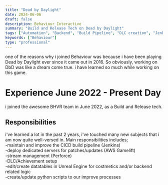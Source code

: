 ```yaml
---
title: "Dead by Daylight"
date: 2024-06-06
draft: false
description: Behaviour Interactive
summary: "Build and Release Tech on Dead by Daylight"
tags: ["Automation", "Backend", "Build Pipeline", "DLC creation", "Jenkins(CI/CD)", "Python", "Unreal"]
keywords: ["Behaviour"]
type: "professional"
---
```

one of the reasons why i joined Behaviour was because i have been playing Dead by Daylight ever since it came out in 2016. So obviously, working on DbD was like a dream come true. i have learned so much while working on this game. 
# Experience June 2022 - Present Day
i joined the awesome BHVR team in June 2022, as a Build and Release tech. 
## Responsibilities
i've learned a lot in the past 2 years, i've touched many new subjects that i am now quite well-versed in. Main responsibilities includes;<br/>
-maintain and improve the CICD build pipeline (Jenkins)<br/>
-deploy dedicated servers for patches/updates (AWS Gamelift)<br/>
-stream management (Perforce)<br/>
-DLC/Achievement setup<br/>
-edit/create datatables in Unreal Engine for costmetics and/or backend related logic<br/>
-create/update python scripts to our improve processes<br/>